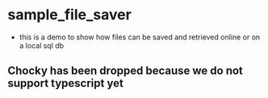 # sample_file_saver
- this is a demo to show how files can be saved and retrieved online or on a local sql db

## Chocky has been dropped because we do not support typescript yet

